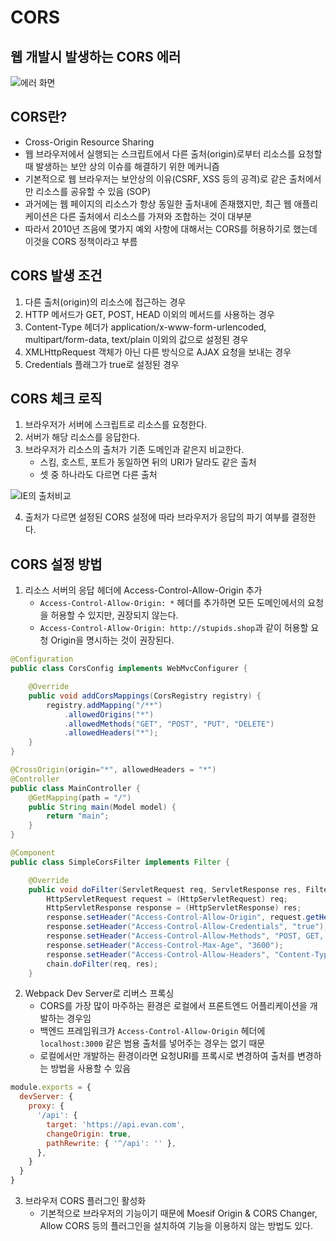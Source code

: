 # CORS
## 웹 개발시 발생하는 CORS 에러
![에러 화면](https://user-images.githubusercontent.com/50614241/229783963-6555bcb7-a758-4731-a7fb-959497b83441.png)

## CORS란?
 - Cross-Origin Resource Sharing
 - 웹 브라우저에서 실행되는 스크립트에서 다른 출처(origin)로부터 리소스를 요청할 때 발생하는 보안 상의 이슈를 해결하기 위한 메커니즘
 - 기본적으로 웹 브라우저는 보안상의 이유(CSRF, XSS 등의 공격)로 같은 출처에서만 리소스를 공유할 수 있음 (SOP)
 - 과거에는 웹 페이지의 리소스가 항상 동일한 출처내에 존재했지만, 최근 웹 애플리케이션은 다른 출처에서 리소스를 가져와 조합하는 것이 대부분
 - 따라서 2010년 즈음에 몇가지 예외 사항에 대해서는 CORS를 허용하기로 했는데 이것을 CORS 정책이라고 부름

## CORS 발생 조건
1. 다른 출처(origin)의 리소스에 접근하는 경우
2. HTTP 메서드가 GET, POST, HEAD 이외의 메서드를 사용하는 경우
3. Content-Type 헤더가 application/x-www-form-urlencoded, multipart/form-data, text/plain 이외의 값으로 설정된 경우
4. XMLHttpRequest 객체가 아닌 다른 방식으로 AJAX 요청을 보내는 경우
5. Credentials 플래그가 true로 설정된 경우

## CORS 체크 로직
1. 브라우저가 서버에 스크립트로 리소스를 요청한다.
2. 서버가 해당 리소스를 응답한다.
3. 브라우저가 리소스의 출처가 기존 도메인과 같은지 비교한다.
    - 스킴, 호스트, 포트가 동일하면 뒤의 URI가 달라도 같은 출처
    - 셋 중 하나라도 다르면 다른 출처
   
![IE의 출처비교](https://user-images.githubusercontent.com/50614241/229783955-7dd8986f-f38f-4f25-846c-6a22a5f3f285.png)

4. 출처가 다르면 설정된 CORS 설정에 따라 브라우저가 응답의 파기 여부를 결정한다.

## CORS 설정 방법
1. 리소스 서버의 응답 헤더에 Access-Control-Allow-Origin 추가
   - `Access-Control-Allow-Origin: *` 헤더를 추가하면 모든 도메인에서의 요청을 허용할 수 있지만, 권장되지 않는다.
   - `Access-Control-Allow-Origin: http://stupids.shop`과 같이 허용할 요청 Origin을 명시하는 것이 권장된다.
```java
@Configuration
public class CorsConfig implements WebMvcConfigurer {

    @Override
    public void addCorsMappings(CorsRegistry registry) {
        registry.addMapping("/**")
            .allowedOrigins("*")
            .allowedMethods("GET", "POST", "PUT", "DELETE")
            .allowedHeaders("*");
    }
}
```
```java
@CrossOrigin(origin="*", allowedHeaders = "*")
@Controller
public class MainController {
	@GetMapping(path = "/")
	public String main(Model model) {
		return "main";
	}
}
```
```java
@Component
public class SimpleCorsFilter implements Filter {

    @Override
    public void doFilter(ServletRequest req, ServletResponse res, FilterChain chain) throws IOException, ServletException {
        HttpServletRequest request = (HttpServletRequest) req;
        HttpServletResponse response = (HttpServletResponse) res;
        response.setHeader("Access-Control-Allow-Origin", request.getHeader("Origin"));
        response.setHeader("Access-Control-Allow-Credentials", "true");
        response.setHeader("Access-Control-Allow-Methods", "POST, GET, OPTIONS, DELETE, PUT, PATCH");
        response.setHeader("Access-Control-Max-Age", "3600");
        response.setHeader("Access-Control-Allow-Headers", "Content-Type, Accept, X-Requested-With, remember-me");
        chain.doFilter(req, res);
    }
```
2. Webpack Dev Server로 리버스 프록싱
   - CORS를 가장 많이 마주하는 환경은 로컬에서 프론트엔드 어플리케이션을 개발하는 경우임
   - 백엔드 프레임워크가 `Access-Control-Allow-Origin` 헤더에 `localhost:3000` 같은 범용 출처를 넣어주는 경우는 없기 때문
   - 로컬에서만 개발하는 환경이라면 요청URI를 프록시로 변경하여 출처를 변경하는 방법을 사용할 수 있음
```javascript
module.exports = {
  devServer: {
    proxy: {
      '/api': {
        target: 'https://api.evan.com',
        changeOrigin: true,
        pathRewrite: { '^/api': '' },
      },
    }
  }
}
```
3. 브라우저 CORS 플러그인 활성화
   - 기본적으로 브라우저의 기능이기 때문에 Moesif Origin & CORS Changer, Allow CORS 등의 플러그인을 설치하여 기능을 이용하지 않는 방법도 있다.